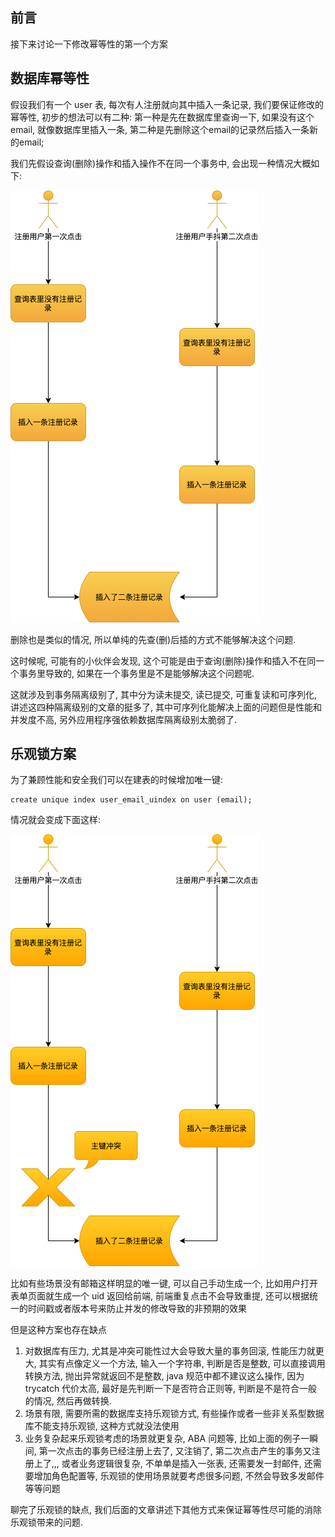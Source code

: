 ## 前言

接下来讨论一下修改幂等性的第一个方案

## 数据库幂等性

假设我们有一个 user 表, 每次有人注册就向其中插入一条记录, 我们要保证修改的幂等性, 初步的想法可以有二种: 第一种是先在数据库里查询一下, 如果没有这个 email, 就像数据库里插入一条, 第二种是先删除这个email的记录然后插入一条新的email;

我们先假设查询\(删除\)操作和插入操作不在同一个事务中, 会出现一种情况大概如下:

![](/assets/2021013100.png)

删除也是类似的情况, 所以单纯的先查\(删\)后插的方式不能够解决这个问题.

这时候呢, 可能有的小伙伴会发现, 这个可能是由于查询\(删除\)操作和插入不在同一个事务里导致的, 如果在一个事务里是不是能够解决这个问题呢.

这就涉及到事务隔离级别了, 其中分为读未提交, 读已提交, 可重复读和可序列化, 讲述这四种隔离级别的文章的挺多了, 其中可序列化能解决上面的问题但是性能和并发度不高, 另外应用程序强依赖数据库隔离级别太脆弱了.

## 乐观锁方案

为了兼顾性能和安全我们可以在建表的时候增加唯一键:

```
create unique index user_email_uindex on user (email);
```

情况就会变成下面这样:

![](/assets/database1.png)

比如有些场景没有邮箱这样明显的唯一键, 可以自己手动生成一个, 比如用户打开表单页面就生成一个 uid 返回给前端, 前端重复点击不会导致重提, 还可以根据统一的时间戳或者版本号来防止并发的修改导致的非预期的效果



但是这种方案也存在缺点

1. 对数据库有压力, 尤其是冲突可能性过大会导致大量的事务回滚, 性能压力就更大, 其实有点像定义一个方法, 输入一个字符串, 判断是否是整数, 可以直接调用转换方法, 抛出异常就返回不是整数, java 规范中都不建议这么操作, 因为 trycatch 代价太高, 最好是先判断一下是否符合正则等, 判断是不是符合一般的情况, 然后再做转换. 
2. 场景有限, 需要所需的数据库支持乐观锁方式, 有些操作或者一些非关系型数据库不能支持乐观锁, 这种方式就没法使用
3. 业务复杂起来乐观锁考虑的场景就更复杂, ABA 问题等, 比如上面的例子一瞬间, 第一次点击的事务已经注册上去了, 又注销了, 第二次点击产生的事务又注册上了,,, 或者业务逻辑很复杂, 不单单是插入一张表, 还需要发一封邮件, 还需要增加角色配置等, 乐观锁的使用场景就要考虑很多问题, 不然会导致多发邮件等等问题

聊完了乐观锁的缺点, 我们后面的文章讲述下其他方式来保证幂等性尽可能的消除乐观锁带来的问题.





